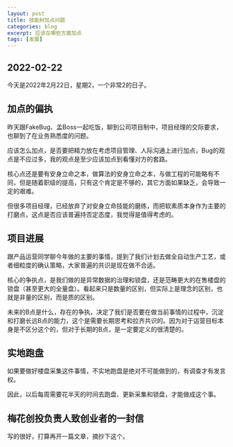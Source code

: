 ```yaml
---
layout: post
title: 技能树加点问题
categories: blog
excerpt: 应该在哪些方面加点
tags: [发展]
---
```


## 2022-02-22
今天是2022年2月22日，星期2，一个非常2的日子。

## 加点的偏执
昨天跟FakeBug、孟Boss一起吃饭，聊到公司项目制中，项目经理的交际要求，也聊到了在业务熟悉度的问题。

应该怎么加点，是否要把精力放在考虑项目管理、人际沟通上进行加点，Bug的观点是不应过多，我的观点是至少应该加点到看懂对方的套路。

核心点还是要有安身立命之本，做算法的安身立命之本，与做工程的可能略有不同，但是随着职级的提高，只有这个肯定是不够的，其它方面如果缺乏，会导致一定的艰难。

但很多项目经理，已经放弃了对安身立命技能的磨练，而把软素质本身作为主要的打磨点，这点是否应该普遍持否定态度，我觉得是值得考虑的。

## 项目进展
跟产品运营同学聊今年做的主要的事情，提到了我们计划去做全自动生产工艺，或者细粒度的确认策略，大家普遍的共识是现在做不合适。

核心的争执点，是我们做的是异常数据的治理和锁盘，还是范畴更大的在售楼盘的锁盘（甚至更大的全量盘）。看起来只是数量的区别，但实际上是理念的区别，也就是非量的区别，而是质的区别。

未来的B点是什么，存在的争执，决定了我们是否要在做当前事情的过程中，沉淀和打磨长远B点的能力，这个是需要长期思考和拉齐共识的。因为对于运营目标本身是不区分这个的，但对于长期的B点，是一定要定义的很清楚的。

## 实地跑盘

如果要做好楼盘采集这件事情，不实地跑盘是绝对不可能做到的，有调查才有发言权。

因此，以后每周需要花半天的时间去跑盘、更新采集和锁盘，才能做成这个事。

## 梅花创投负责人致创业者的一封信

写的很好，打算再开一篇文章，摘抄下这个。